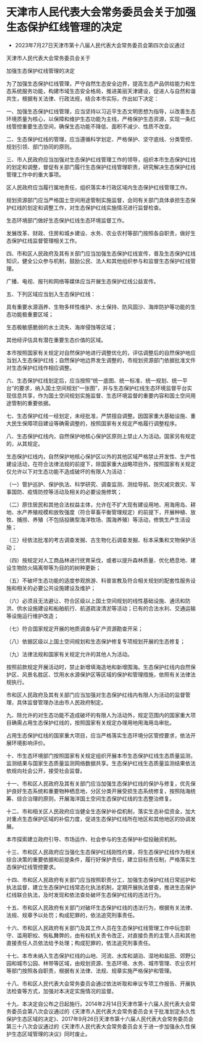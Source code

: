 # 天津市人民代表大会常务委员会关于加强生态保护红线管理的决定

- 2023年7月27日天津市第十八届人民代表大会常务委员会第四次会议通过

<!-- INFO END -->

天津市人民代表大会常务委员会关于

加强生态保护红线管理的决定

为了加强生态保护红线管理，严守自然生态安全边界，提高生态产品供给能力和生态系统服务功能，构建市域生态安全格局，推进美丽天津建设，促进人与自然和谐共生，根据有关法律、行政法规，结合本市实际，作出如下决定：

一、加强生态保护红线管理，应当坚持以习近平生态文明思想为指导，以改善生态环境质量为核心，以保障和维护生态功能为主线，严格保护生态资源，实现一条红线管控重要生态空间，确保生态功能不降低、面积不减少、性质不改变。

二、生态保护红线的管理，应当遵循科学划定、严格保护、坚守底线、分类管控、规划引领、部门协同的原则。

三、市人民政府应当加强对生态保护红线管理工作的领导，组织本市生态保护红线的划定和调整，督促有关部门履行生态保护红线管理职责，研究解决生态保护红线管理工作中的重大事项。

区人民政府应当履行属地责任，组织落实本行政区域内生态保护红线管理工作。

规划资源部门应当严格国土空间用途管制实施监督，会同有关部门具体承担生态保护红线的划定和调整工作，对生态保护红线实施情况进行监督检查。

生态环境部门做好生态保护红线生态环境监督工作。

发展改革、财政、住房和城乡建设、水务、农业农村等部门按照各自职责，做好生态保护红线监督管理相关工作。

四、市和区人民政府及其有关部门应当加强生态保护红线宣传，普及生态保护红线知识，健全公众参与机制，鼓励公民、法人和其他组织参与和监督生态保护红线管理。

广播、电视、报刊和网络等媒体应当开展生态保护红线公益宣传。

五、下列区域应当划入生态保护红线：

具有重要水源涵养、生物多样性维护、水土保持、防风固沙、海岸防护等功能的生态功能极重要区域；

生态极敏感脆弱的水土流失、海岸侵蚀等区域；

其他经评估具有潜在重要生态价值的区域。

本市按照国家有关规定对自然保护地进行调整优化的，评估调整后的自然保护地应当划入生态保护红线；自然保护地边界发生调整的，市规划资源部门依据批准文件对生态保护红线作相应调整。

六、生态保护红线划定后，应当按照“统一底图、统一标准、统一规划、统一平台”的要求，纳入国土空间规划“一张图”，并与生态保护红线生态环境监督平台实现信息共享，作为国土空间规划实施监督、生态环境监督的重要内容和国土空间用途管制的重要依据。

七、生态保护红线一经划定，未经批准，严禁擅自调整。因国家重大基础设施、重大民生保障项目建设等确需调整的，按照国家有关规定严格履行调整程序。

八、生态保护红线内，自然保护地核心保护区原则上禁止人为活动。国家另有规定的，从其规定。

生态保护红线内，自然保护地核心保护区以外的其他区域严格禁止开发性、生产性建设活动，在符合法律法规的前提下，除国家重大战略项目外，按照国家有关规定仅允许以下对生态功能不造成破坏的有限人为活动：

（一）管护巡护、保护执法、科学研究、调查监测、测绘导航、防灾减灾救灾、军事国防、疫情防控等活动及相关的必要设施修筑；

（二）原住居民和其他合法权益主体，允许在不扩大现有建设用地、用海用岛、耕地、水产养殖规模和放牧强度（符合草畜平衡管理规定）的前提下，开展种植、放牧、捕捞、养殖（不包括投礁型海洋牧场、围海养殖）等活动，修筑生产生活设施；

（三）经依法批准的考古调查发掘、古生物化石调查发掘、标本采集和文物保护活动；

（四）按规定对人工商品林进行抚育采伐，或者以提升森林质量、优化栖息地、建设生物防火隔离带等为目的的树种更新；

（五）不破坏生态功能的适度参观旅游、科普宣教及符合相关规划的配套性服务设施和相关的必要公共设施建设及维护；

（六）必须且无法避让、符合区级以上国土空间规划的线性基础设施、通讯和防洪、供水设施建设和船舶航行、航道疏浚清淤等活动；已有的合法水利、交通运输等设施运行维护改造；

（七）符合国家规定开展的地质调查与矿产资源勘查开采；

（八）依据区级以上国土空间规划和生态保护修复专项规划开展的生态修复；

（九）法律法规和国家有关规定允许的其他人为活动。

按照前款规定开展活动时，禁止新增填海造地和新增围海。生态保护红线内自然保护区、风景名胜区、饮用水水源保护区等区域的保护和管理措施，依照有关法律法规执行。

市和区人民政府及其有关部门应当加强对生态保护红线内有限人为活动的监督管理，具体监督管理办法由市人民政府制定。

九、除允许的对生态功能不造成破坏的有限人为活动外，规定范围内的国家重大项目确需占用生态保护红线的，按照国家有关规定办理用地用海用岛审批。

占用生态保护红线的国家重大项目，应当严格落实生态环境分区管控要求，依法开展环境影响评价。

十、市生态环境部门按照国家有关规定组织开展本市生态保护红线生态质量监测，监测结果与国家生态质量监测网络数据共享。生态保护红线生态质量监测结果依法依规向社会公开，接受社会监督。

十一、市和区人民政府及其有关部门应当加强生态保护红线的保护与修复，优先保护良好生态系统和重要物种栖息地，分区分类开展受损生态系统修复，按照陆海统筹、综合治理的原则，开展海洋国土空间生态保护红线的生态整治修复。

十二、市和相关区人民政府应当健全生态保护补偿机制，落实生态补偿资金，加大对重点生态保护区域的补偿力度，促进生态保护红线所在地区和其他地区的协调发展。

本市探索建立政府引导、市场运作、社会参与的生态保护补偿投融资机制。

十三、市和区人民政府应当强化生态保护红线刚性约束，将生态保护红线作为相关综合决策的重要依据和前提条件，履行好保护责任，建立目标责任制，严格落实生态保护红线管控要求。

十四、市和区人民政府有关部门应当按照职责分工，加强生态保护红线日常巡护和执法监督，建立生态保护红线常态化执法机制，定期开展执法督查，推进生态保护红线联合执法，及时发现和依法查处破坏生态保护红线的违法行为。

十五、市和区人民政府有关部门对破坏生态保护红线的违法行为，根据有关法律、法规、规章予以处罚；构成犯罪的，依法追究刑事责任。

十六、市和区人民政府有关部门及其工作人员在生态保护红线管理工作中玩忽职守、滥用职权、徇私舞弊的，由有权机关责令改正，对直接负责的主管人员和其他直接责任人员依法给予处理；构成犯罪的，依法追究刑事责任。

十七、本市未纳入生态保护红线的山地、河流、水库和湖泊、湿地和盐田、郊野公园和城市公园、林带等区域，由规划资源、生态环境、水务、城市管理、农业农村等部门按照各自职责，根据有关法律、法规、规章实施严格保护和管理。

十八、市和区人民代表大会常务委员会通过依法听取和审议专项工作报告、开展执法检查等方式，加强对本决定实施情况的监督。

十九、本决定自公布之日起施行。2014年2月14日天津市第十六届人民代表大会常务委员会第八次会议通过的《天津市人民代表大会常务委员会关于批准划定永久性保护生态区域的决定》、2017年9月26日天津市第十六届人民代表大会常务委员会第三十八次会议通过的《天津市人民代表大会常务委员会关于进一步加强永久性保护生态区域管理的决议》同时废止。
